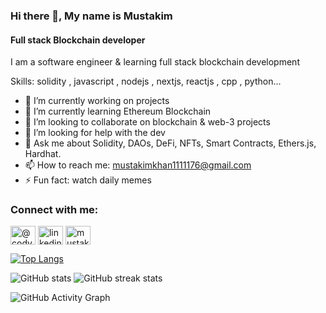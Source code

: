 ### Hi there 👋, My name is Mustakim
#### Full stack Blockchain developer

I am a software engineer & learning full stack blockchain development

Skills: solidity , javascript , nodejs , nextjs, reactjs , cpp , python...

- 🔭 I’m currently working on projects 
- 🌱 I’m currently learning Ethereum Blockchain 
- 👯 I’m looking to collaborate on blockchain & web-3 projects 
- 🤔 I’m looking for help with the dev 
- 💬 Ask me about Solidity, DAOs, DeFi, NFTs, Smart Contracts, Ethers.js, Hardhat. 
- 📫 How to reach me: mustakimkhan1111176@gmail.com 
- ⚡ Fun fact: watch daily memes 


<h3 align="left">Connect with me:</h3>
<p align="left">
<a href="https://twitter.com/@codykhan76" target="blank"><img align="center" src="https://raw.githubusercontent.com/rahuldkjain/github-profile-readme-generator/master/src/images/icons/Social/twitter.svg" alt="@codykhan76" height="30" width="40" /></a>
<a href="https://linkedin.com/in/linkedin.com/in/nagori-mustakim-42727a223" target="blank"><img align="center" src="https://raw.githubusercontent.com/rahuldkjain/github-profile-readme-generator/master/src/images/icons/Social/linked-in-alt.svg" alt="linkedin.com/in/nagori-mustakim-42727a223" height="30" width="40" /></a>
<a href="https://instagram.com/mustakim_khan_76" target="blank"><img align="center" src="https://raw.githubusercontent.com/rahuldkjain/github-profile-readme-generator/master/src/images/icons/Social/instagram.svg" alt="mustakim_khan_76" height="30" width="40" /></a>
</p>  

[![Top Langs](https://github-readme-stats.vercel.app/api/top-langs/?username=NagoriMustakim)](https://github.com/anuraghazra/github-readme-stats)

![GitHub stats](https://github-readme-stats.vercel.app/api?username=NagoriMustakim&show_icons=true)  ![GitHub streak stats](https://github-readme-streak-stats.herokuapp.com/?user=NagoriMustakim)  


![GitHub Activity Graph](https://activity-graph.herokuapp.com/graph?username=NagoriMustakim)  




